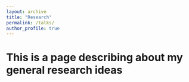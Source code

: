 ```yaml
---
layout: archive
title: "Research"
permalink: /talks/
author_profile: true
---
```


# This is a page describing about my general research ideas 
